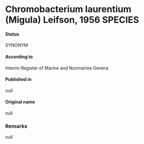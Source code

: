# Chromobacterium laurentium (Migula) Leifson, 1956 SPECIES

#### Status
SYNONYM

#### According to
Interim Register of Marine and Nonmarine Genera

#### Published in
null

#### Original name
null

### Remarks
null